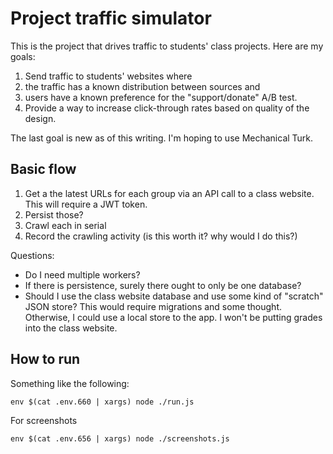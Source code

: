 # Project traffic simulator

This is the project that drives traffic to students' class
projects. Here are my goals:

1. Send traffic to students' websites where
2. the traffic has a known distribution between sources and
3. users have a known preference for the "support/donate" A/B test.
4. Provide a way to increase click-through rates based on quality
   of the design.

The last goal is new as of this writing. I'm hoping to use
Mechanical Turk.

## Basic flow

1. Get a the latest URLs for each group via an API call to
   a class website. This will require a JWT token.
2. Persist those?
3. Crawl each in serial
4. Record the crawling activity (is this worth it? why would I do this?)

Questions:

- Do I need multiple workers?
- If there is persistence, surely there ought to only be one database?
- Should I use the class website database and use some kind of "scratch"
  JSON store? This would require migrations and some thought. Otherwise,
  I could use a local store to the app. I won't be putting grades into
  the class website.

## How to run

Something like the following:

```
env $(cat .env.660 | xargs) node ./run.js
```

For screenshots

```
env $(cat .env.656 | xargs) node ./screenshots.js
```
